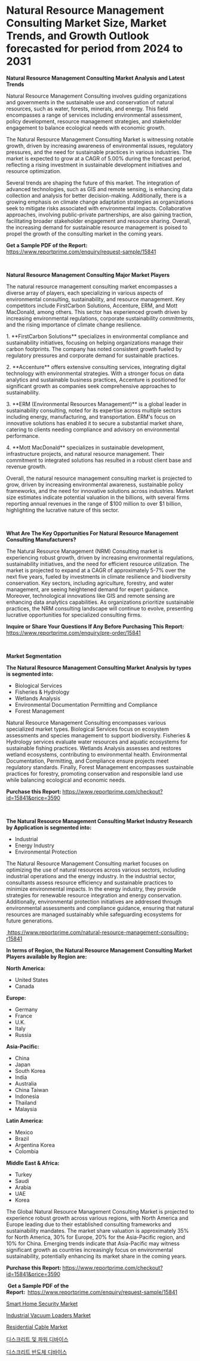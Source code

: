 <p><h1>Natural Resource Management Consulting Market Size, Market Trends, and Growth Outlook forecasted for period from 2024 to 2031</h1></p><p><strong>Natural Resource Management Consulting Market Analysis and Latest Trends</strong></p>
<p><p>Natural Resource Management Consulting involves guiding organizations and governments in the sustainable use and conservation of natural resources, such as water, forests, minerals, and energy. This field encompasses a range of services including environmental assessment, policy development, resource management strategies, and stakeholder engagement to balance ecological needs with economic growth.</p><p>The Natural Resource Management Consulting Market is witnessing notable growth, driven by increasing awareness of environmental issues, regulatory pressures, and the need for sustainable practices in various industries. The market is expected to grow at a CAGR of 5.00% during the forecast period, reflecting a rising investment in sustainable development initiatives and resource optimization. </p><p>Several trends are shaping the future of this market. The integration of advanced technologies, such as GIS and remote sensing, is enhancing data collection and analysis for better decision-making. Additionally, there is a growing emphasis on climate change adaptation strategies as organizations seek to mitigate risks associated with environmental impacts. Collaborative approaches, involving public-private partnerships, are also gaining traction, facilitating broader stakeholder engagement and resource sharing. Overall, the increasing demand for sustainable resource management is poised to propel the growth of the consulting market in the coming years.</p></p>
<p><strong>Get a Sample PDF of the Report:&nbsp;</strong> <a href="https://www.reportprime.com/enquiry/request-sample/15841">https://www.reportprime.com/enquiry/request-sample/15841</a></p>
<p>&nbsp;</p>
<p><strong>Natural Resource Management Consulting Major Market Players</strong></p>
<p><p>The natural resource management consulting market encompasses a diverse array of players, each specializing in various aspects of environmental consulting, sustainability, and resource management. Key competitors include FirstCarbon Solutions, Accenture, ERM, and Mott MacDonald, among others. This sector has experienced growth driven by increasing environmental regulations, corporate sustainability commitments, and the rising importance of climate change resilience.</p><p>1. **FirstCarbon Solutions** specializes in environmental compliance and sustainability initiatives, focusing on helping organizations manage their carbon footprints. The company has noted consistent growth fueled by regulatory pressures and corporate demand for sustainable practices.</p><p>2. **Accenture** offers extensive consulting services, integrating digital technology with environmental strategies. With a stronger focus on data analytics and sustainable business practices, Accenture is positioned for significant growth as companies seek comprehensive approaches to sustainability.</p><p>3. **ERM (Environmental Resources Management)** is a global leader in sustainability consulting, noted for its expertise across multiple sectors including energy, manufacturing, and transportation. ERM's focus on innovative solutions has enabled it to secure a substantial market share, catering to clients needing compliance and advisory on environmental performance.</p><p>4. **Mott MacDonald** specializes in sustainable development, infrastructure projects, and natural resource management. Their commitment to integrated solutions has resulted in a robust client base and revenue growth.</p><p>Overall, the natural resource management consulting market is projected to grow, driven by increasing environmental awareness, sustainable policy frameworks, and the need for innovative solutions across industries. Market size estimates indicate potential valuation in the billions, with several firms reporting annual revenues in the range of $100 million to over $1 billion, highlighting the lucrative nature of this sector.</p></p>
<p>&nbsp;</p>
<p><strong>What Are The Key Opportunities For Natural Resource Management Consulting Manufacturers?</strong></p>
<p><p>The Natural Resource Management (NRM) Consulting market is experiencing robust growth, driven by increasing environmental regulations, sustainability initiatives, and the need for efficient resource utilization. The market is projected to expand at a CAGR of approximately 5-7% over the next five years, fueled by investments in climate resilience and biodiversity conservation. Key sectors, including agriculture, forestry, and water management, are seeing heightened demand for expert guidance. Moreover, technological innovations like GIS and remote sensing are enhancing data analytics capabilities. As organizations prioritize sustainable practices, the NRM consulting landscape will continue to evolve, presenting lucrative opportunities for specialized consulting firms.</p></p>
<p><strong>Inquire or Share Your Questions If Any Before Purchasing This Report:</strong> <a href="https://www.reportprime.com/enquiry/pre-order/15841">https://www.reportprime.com/enquiry/pre-order/15841</a></p>
<p>&nbsp;</p>
<p><strong>Market Segmentation</strong></p>
<p><strong>The Natural Resource Management Consulting Market Analysis by types is segmented into:</strong></p>
<p><ul><li>Biological Services</li><li>Fisheries & Hydrology</li><li>Wetlands Analysis</li><li>Environmental Documentation Permitting and Compliance</li><li>Forest Management</li></ul></p>
<p><p>Natural Resource Management Consulting encompasses various specialized market types. Biological Services focus on ecosystem assessments and species management to support biodiversity. Fisheries & Hydrology services evaluate water resources and aquatic ecosystems for sustainable fishing practices. Wetlands Analysis assesses and restores wetland ecosystems, contributing to environmental health. Environmental Documentation, Permitting, and Compliance ensure projects meet regulatory standards. Finally, Forest Management encompasses sustainable practices for forestry, promoting conservation and responsible land use while balancing ecological and economic needs.</p></p>
<p><strong>Purchase this Report:&nbsp;</strong><a href="https://www.reportprime.com/checkout?id=15841&price=3590">https://www.reportprime.com/checkout?id=15841&price=3590</a></p>
<p>&nbsp;</p>
<p><strong>The Natural Resource Management Consulting Market Industry Research by Application is segmented into:</strong></p>
<p><ul><li>Industrial</li><li>Energy Industry</li><li>Environmental Protection</li></ul></p>
<p><p>The Natural Resource Management Consulting market focuses on optimizing the use of natural resources across various sectors, including industrial operations and the energy industry. In the industrial sector, consultants assess resource efficiency and sustainable practices to minimize environmental impacts. In the energy industry, they provide strategies for renewable resource integration and energy conservation. Additionally, environmental protection initiatives are addressed through environmental assessments and compliance guidance, ensuring that natural resources are managed sustainably while safeguarding ecosystems for future generations.</p></p>
<p><a href="https://www.reportprime.com/natural-resource-management-consulting-r15841">&nbsp;https://www.reportprime.com/natural-resource-management-consulting-r15841</a></p>
<p><strong>In terms of Region, the Natural Resource Management Consulting Market Players available by Region are:</strong></p>
<p>
    <p> <strong> North America: </strong>
        <ul>
            <li>United States</li>
            <li>Canada</li>
        </ul>
        </p> 
    <p> <strong> Europe: </strong>
        <ul>
            <li>Germany</li>
            <li>France</li>
            <li>U.K.</li>
            <li>Italy</li>
            <li>Russia</li>
        </ul>
        </p> 
    <p> <strong> Asia-Pacific: </strong>
        <ul>
            <li>China</li>
            <li>Japan</li>
            <li>South Korea</li>
            <li>India</li>
            <li>Australia</li>
            <li>China Taiwan</li>
            <li>Indonesia</li>
            <li>Thailand</li>
            <li>Malaysia</li>
        </ul>
        </p> 
    <p> <strong> Latin America: </strong>
        <ul>
            <li>Mexico</li>
            <li>Brazil</li>
            <li>Argentina Korea</li>
            <li>Colombia</li>
        </ul>
        </p> 
    <p> <strong> Middle East & Africa: </strong>
        <ul>
            <li>Turkey</li>
            <li>Saudi</li>
            <li>Arabia</li>
            <li>UAE</li>
            <li>Korea</li>
        </ul>
    </p>
    </p>
<p><p>The Global Natural Resource Management Consulting Market is projected to experience robust growth across various regions, with North America and Europe leading due to their established consulting frameworks and sustainability mandates. The market share valuation is approximately 35% for North America, 30% for Europe, 20% for the Asia-Pacific region, and 10% for China. Emerging trends indicate that Asia-Pacific may witness significant growth as countries increasingly focus on environmental sustainability, potentially enhancing its market share in the coming years.</p></p>
<p><strong>Purchase this Report: </strong><a href="https://www.reportprime.com/checkout?id=15841&price=3590">https://www.reportprime.com/checkout?id=15841&price=3590</a></p>
<p>&nbsp;<strong>Get a Sample PDF of the Report:&nbsp;&nbsp;</strong><a href="https://www.reportprime.com/enquiry/request-sample/15841">https://www.reportprime.com/enquiry/request-sample/15841</a></p>
<p><strong></strong></p>
<p><p><a href="https://github.com/RoccoManning/Market-Research-Report-List-6/blob/main/smart-home-security-market.md">Smart Home Security Market</a></p><p><a href="https://issuu.com/reportprime-2/docs/industrial-vacuum-loaders-market-si_113a6f1acf9843">Industrial Vacuum Loaders Market</a></p><p><a href="https://www.linkedin.com/pulse/how-residential-cable-market-evolved-key-trends-regional-dynamics-ops6f?trackingId=A41E42KNT1GkyIQgGKazbg%3D%3D">Residential Cable Market</a></p><p><a href="https://medium.com/@ixknzplk81/%EC%84%B8%EA%B3%84-discrete-and-power-devices-market-%EC%9D%80-2024%EC%97%90%EC%84%9C-2031%EB%A1%9C-%EC%97%B0%ED%8F%89%EA%B7%A0-%EC%A6%9D%EA%B0%80%EC%9C%A8%EC%9D%84-%EB%B3%B4%EC%9D%BC-%EA%B2%83%EC%9C%BC%EB%A1%9C-%EC%98%88%EC%83%81%EB%90%A9%EB%8B%88%EB%8B%A4-1ab1ce2863d0?postPublishedType=initial">디스크리트 및 파워 디바이스</a></p><p><a href="https://medium.com/@ixknzplk81/%EC%84%B8%EA%B3%84-discrete-semiconductor-devices-market-%EC%9D%80-2024%EC%97%90%EC%84%9C-2031%EB%A1%9C-%EC%97%B0%ED%8F%89%EA%B7%A0-%EC%A6%9D%EA%B0%80%EC%9C%A8%EC%9D%84-%EB%B3%B4%EC%9D%BC-%EA%B2%83%EC%9C%BC%EB%A1%9C-%EC%98%88%EC%83%81%EB%90%A9%EB%8B%88%EB%8B%A4-5bfeb40b2aa0?postPublishedType=initial">디스크리트 반도체 디바이스</a></p></p>